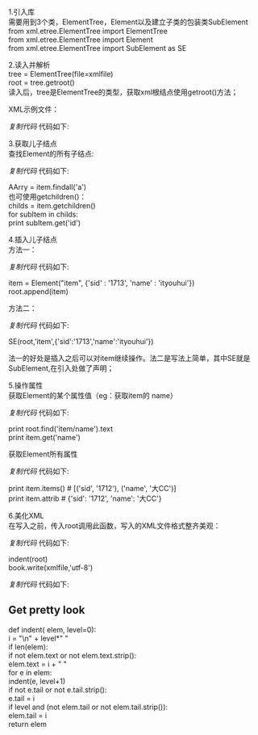 1.引入库  
需要用到3个类，ElementTree，Element以及建立子类的包装类SubElement  
from xml.etree.ElementTree import ElementTree  
from xml.etree.ElementTree import Element  
from xml.etree.ElementTree import SubElement as SE

2.读入并解析  
tree = ElementTree(file=xmlfile)  
root = tree.getroot()  
读入后，tree是ElementTree的类型，获取xml根结点使用getroot()方法；

XML示例文件：  

_复制代码_ 代码如下:

  
<item sid='1712' name = '大CC' >  
<a id=1></a>  
<a id=2></a>  
</item>  

3.获取儿子结点  
查找Element的所有子结点:  

_复制代码_ 代码如下:

  
AArry = item.findall('a')  
也可使用getchildren()：  
childs = item.getchildren()  
for subItem in childs:  
print subItem.get('id')  

4.插入儿子结点  
方法一：  

_复制代码_ 代码如下:

  
item = Element("item", {'sid' : '1713', 'name' : 'ityouhui'})  
root.append(item)  

  
方法二：  

_复制代码_ 代码如下:

  
SE(root,'item',{'sid':'1713','name':'ityouhui'})  

  
法一的好处是插入之后可以对item继续操作。法二是写法上简单，其中SE就是SubElement,在引入处做了声明；

5.操作属性  
获取Element的某个属性值（eg：获取item的 name）  

_复制代码_ 代码如下:

  
print root.find('item/name').text  
print item.get('name')  

  
获取Element所有属性  

_复制代码_ 代码如下:

  
print item.items() # [('sid', '1712'), ('name', '大CC')]  
print item.attrib # {'sid': '1712', 'name': '大CC'}  

6.美化XML  
在写入之前，传入root调用此函数，写入的XML文件格式整齐美观：  

_复制代码_ 代码如下:

  
indent(root)  
book.write(xmlfile,'utf-8')  

_复制代码_ 代码如下:

  
## Get pretty look  
def indent( elem, level=0):  
i = "\n" + level*" "  
if len(elem):  
if not elem.text or not elem.text.strip():  
elem.text = i + " "  
for e in elem:  
indent(e, level+1)  
if not e.tail or not e.tail.strip():  
e.tail = i  
if level and (not elem.tail or not elem.tail.strip()):  
elem.tail = i  
return elem  

